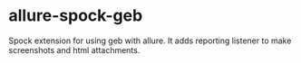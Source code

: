 # allure-spock-geb

Spock extension for using geb with allure.
It adds reporting listener to make screenshots and html attachments.
